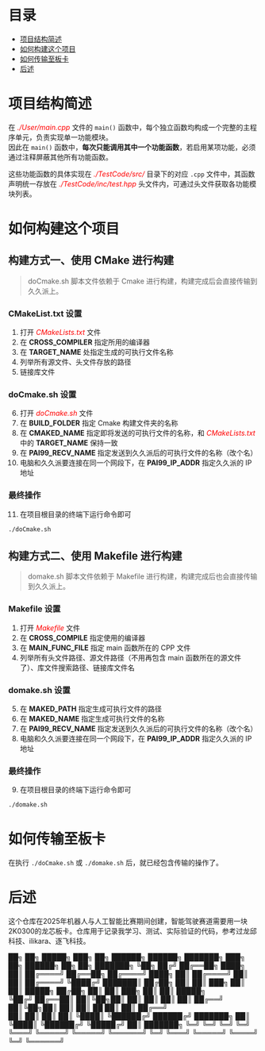# 目录
* [项目结构简述](#项目结构简述)
* [如何构建这个项目](#如何构建这个项目)
* [如何传输至板卡](#如何传输至板卡)
* [后述](#后述)

# 项目结构简述
在 <font color="red">*./User/main.cpp*</font> 文件的 `main()` 函数中，每个独立函数均构成一个完整的主程序单元，负责实现单一功能模块。  
因此在 `main()` 函数中，**每次只能调用其中一个功能函数**，若启用某项功能，必须通过注释屏蔽其他所有功能函数。  

这些功能函数的具体实现在 <font color="red">*./TestCode/src/*</font> 目录下的对应 `.cpp` 文件中，其函数声明统一存放在 <font color="red">*./TestCode/inc/test.hpp*</font> 头文件内，可通过头文件获取各功能模块列表。

# 如何构建这个项目

## 构建方式一、使用 CMake 进行构建

> doCmake.sh 脚本文件依赖于 Cmake 进行构建，构建完成后会直接传输到久久派上。

### CMakeList.txt 设置
1. 打开 <font color="red">*CMakeLists.txt*</font> 文件
2. 在 **CROSS_COMPILER** 指定所用的编译器
3. 在 **TARGET_NAME** 处指定生成的可执行文件名称
4. 列举所有源文件、头文件存放的路径
5. 链接库文件

### doCmake.sh 设置
6. 打开 <font color="red">*doCmake.sh*</font> 文件
7. 在 **BUILD_FOLDER** 指定 Cmake 构建文件夹的名称
8. 在 **CMAKED_NAME** 指定即将发送的可执行文件的名称，和 <font color="red">*CMakeLists.txt*</font> 中的 **TARGET_NAME** 保持一致
9. 在 **PAI99_RECV_NAME** 指定发送到久久派后的可执行文件的名称（改个名）
10. 电脑和久久派要连接在同一个网段下，在 **PAI99_IP_ADDR** 指定久久派的 IP 地址

### 最终操作
11. 在项目根目录的终端下运行命令即可
```bash
./doCmake.sh
```

## 构建方式二、使用 Makefile 进行构建

> domake.sh 脚本文件依赖于 Makefile 进行构建，构建完成后也会直接传输到久久派上。

### Makefile 设置
1. 打开 <font color="red">*Makefile*</font> 文件
2. 在 **CROSS_COMPILE** 指定使用的编译器
3. 在 **MAIN_FUNC_FILE** 指定 main 函数所在的 CPP 文件
4. 列举所有头文件路径、源文件路径（不用再包含 main 函数所在的源文件了）、库文件搜索路径、链接库文件名

### domake.sh 设置
5. 在 **MAKED_PATH** 指定生成可执行文件的路径
6. 在 **MAKED_NAME** 指定生成可执行文件的名称
7. 在 **PAI99_RECV_NAME** 指定发送到久久派后的可执行文件的名称（改个名）
8. 电脑和久久派要连接在同一个网段下，在 **PAI99_IP_ADDR** 指定久久派的 IP 地址

### 最终操作
9. 在项目根目录的终端下运行命令即可
```bash
./domake.sh
```

# 如何传输至板卡
在执行 `./doCmake.sh` 或 `./domake.sh` 后，就已经包含传输的操作了。

# 后述
这个仓库在2025年机器人与人工智能比赛期间创建，智能驾驶赛道需要用一块2K0300的龙芯板卡。仓库用于记录我学习、测试、实际验证的代码，参考过龙邱科技、ilikara、逐飞科技。


██╗   ██╗  █████╗  ███╗   ██╗  ██████╗     ██████╗  ███████╗ ███╗   ██╗  ██████╗          ██╗ ██╗ ███████╗
╚██╗ ██╔╝ ██╔══██╗ ████╗  ██║ ██╔════╝     ██╔══██╗ ██╔════╝ ████╗  ██║ ██╔════╝          ██║ ██║ ██╔════╝
 ╚████╔╝  ███████║ ██╔██╗ ██║ ██║  ███╗    ██║  ██║ █████╗   ██╔██╗ ██║ ██║  ███╗         ██║ ██║ █████╗  
  ╚██╔╝   ██╔══██║ ██║╚██╗██║ ██║   ██║    ██║  ██║ ██╔══╝   ██║╚██╗██║ ██║   ██║    ██   ██║ ██║ ██╔══╝  
   ██║    ██║  ██║ ██║ ╚████║ ╚██████╔╝    ██████╔╝ ███████╗ ██║ ╚████║ ╚██████╔╝    ╚█████╔╝ ██║ ███████╗
   ╚═╝    ╚═╝  ╚═╝ ╚═╝  ╚═══╝  ╚═════╝     ╚═════╝  ╚══════╝ ╚═╝  ╚═══╝  ╚═════╝      ╚════╝  ╚═╝ ╚══════╝